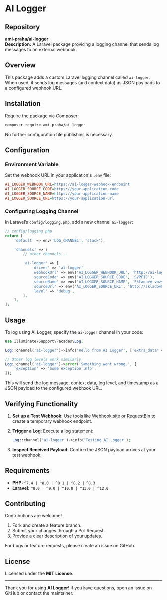 # AI Logger

## Repository
**ami-praha/ai-logger**  
**Description:** A Laravel package providing a logging channel that sends log messages to an external webhook.

## Overview
This package adds a custom Laravel logging channel called `ai-logger`. When used, it sends log messages (and context data) as JSON payloads to a configured webhook URL.

## Installation
Require the package via Composer:

```sh
composer require ami-praha/ai-logger
```

No further configuration file publishing is necessary.

## Configuration
### Environment Variable
Set the webhook URL in your application's `.env` file:

```ini
AI_LOGGER_WEBHOOK_URL=https://ai-logger-webhook-endpoint
AI_LOGGER_SOURCE_CODE=https://your-application-code
AI_LOGGER_SOURCE_NAME=https://your-application-name
AI_LOGGER_SOURCE_URL=https://your-application-url
```

### Configuring Logging Channel
In Laravel’s `config/logging.php`, add a new channel `ai-logger`:

```php
// config/logging.php
return [
    'default' => env('LOG_CHANNEL', 'stack'),

    'channels' => [
        // other channels...

        'ai-logger' => [
            'driver' => 'ai-logger',
            'webhookUrl' => env('AI_LOGGER_WEBHOOK_URL', 'http://ai-logger.test/api/receive'),
            'sourceCode' => env('AI_LOGGER_SOURCE_CODE', 'SVPFIC'),
            'sourceName' => env('AI_LOGGER_SOURCE_NAME', 'Skladové vozy Fiat CZ'),
            'sourceUrl' => env('AI_LOGGER_SOURCE_URL', 'http://skladovky-fiat-cz.test'),
            'level' => 'debug',
        ],
    ],
];
```

## Usage
To log using AI Logger, specify the `ai-logger` channel in your code:

```php
use Illuminate\Support\Facades\Log;

Log::channel('ai-logger')->info('Hello from AI Logger', ['extra_data' => 'test']);

// Other log levels work similarly
Log::channel('ai-logger')->error('Something went wrong.', [
    'exception' => 'Some exception info',
]);
```

This will send the log message, context data, log level, and timestamp as a JSON payload to the configured webhook URL.

## Verifying Functionality
1. **Set up a Test Webhook**: Use tools like [Webhook.site](https://webhook.site) or RequestBin to create a temporary webhook endpoint.
2. **Trigger a Log**: Execute a log statement:
   
   ```php
   Log::channel('ai-logger')->info('Testing AI Logger');
   ```

3. **Inspect Received Payload**: Confirm the JSON payload arrives at your test webhook.

## Requirements
- **PHP:** `^7.4 | ^8.0 | ^8.1 | ^8.2 | ^8.3`
- **Laravel:** `^8.0 | ^9.0 | ^10.0 | ^11.0 | ^12.0`

## Contributing
Contributions are welcome!

1. Fork and create a feature branch.
2. Submit your changes through a Pull Request.
3. Provide a clear description of your updates.

For bugs or feature requests, please create an issue on GitHub.

## License
Licensed under the **MIT License**.

---
Thank you for using **AI Logger**! If you have questions, open an issue on GitHub or contact the maintainer.